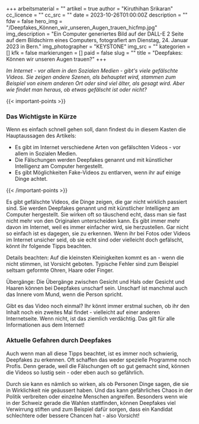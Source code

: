 +++
arbeitsmaterial = ""
artikel = true
author = "Kiruthihan Srikaran"
cc_licence = ""
cc_src = ""
date = 2023-10-26T01:00:00Z
description = ""
fdw = false
hero_img = "/Deepfakes_Können_wir_unseren_Augen_trauen_hicfmp.jpg"
img_description = "Ein Computer generiertes Bild auf der DALL-E 2 Seite auf dem Bildschirm eines Computers, fotografiert am Dienstag, 24. Januar 2023 in Bern."
img_photographer = "KEYSTONE"
img_src = ""
kategorien = []
kfk = false
markierungen = []
paid = false
slug = ""
title = "Deepfakes: Können wir unseren Augen trauen?"
+++

_Im Internet - vor allem in den Sozialen Medien - gibt's viele gefälschte Videos. Sie zeigen andere Szenen, als behauptet wird, stammen zum Beispiel von einem anderen Ort oder sind viel älter, als gesagt wird. Aber wie findet man heraus, ob etwas gefälscht ist oder nicht?_

{{< important-points >}} <h3>Das Wichtigste in Kürze</h3>

<p>Wenn es einfach schnell gehen soll, dann findest du in diesem Kasten die Hauptaussagen des Artikels:</p>

<ul>

<li>Es gibt im Internet verschiedene Arten von gefälschten Videos - vor allem in Sozialen Medien.</li>

<li>Die Fälschungen werden Deepfakes genannt und mit künstlicher Intelligenz am Computer hergestellt.</li>

<li>Es gibt Möglichkeiten Fake-Videos zu entlarven, wenn ihr auf einige Dinge achtet.</li>

</ul> {{< /important-points >}}

Es gibt gefälschte Videos, die Dinge zeigen, die gar nicht wirklich passiert sind. Sie werden Deepfakes genannt und mit künstlicher Intelligenz am Computer hergestellt. Sie wirken oft so täuschend echt, dass man sie fast nicht mehr von den Originalen unterscheiden kann. Es gibt immer mehr davon im Internet, weil es immer einfacher wird, sie herzustellen. Gar nicht so einfach ist es dagegen, sie zu erkennen. Wenn ihr bei Fotos oder Videos im Internet unsicher seid, ob sie echt sind oder vielleicht doch gefälscht, könnt ihr folgende Tipps beachten.

Details beachten:
Auf die kleinsten Kleinigkeiten kommt es an - wenn die nicht stimmen, ist Vorsicht geboten. Typische Fehler sind zum Beispiel seltsam geformte Ohren, Haare oder Finger.

Übergänge:
Die Übergänge zwischen Gesicht und Hals oder Gesicht und Haaren können bei Deepfakes unscharf sein. Unscharf ist manchmal auch das Innere vom Mund, wenn die Person spricht.

Gibt es das Video noch einmal?
Ihr könnt immer erstmal suchen, ob ihr den Inhalt noch ein zweites Mal findet - vielleicht auf einer anderen Internetseite. Wenn nicht, ist das ziemlich verdächtig. Das gilt für alle Informationen aus dem Internet!

### Aktuelle Gefahren durch Deepfakes

Auch wenn man all diese Tipps beachtet, ist es immer noch schwierig, Deepfakes zu erkennen. Oft schaffen das weder spezielle Programme noch Profis. Denn gerade, weil die Fälschungen oft so gut gemacht sind, können die Videos so lustig sein - oder eben auch so gefährlich.

Durch sie kann es nämlich so wirken, als ob Personen Dinge sagen, die sie in Wirklichkeit nie geäussert haben. Und das kann gefährliches Chaos in der Politik verbreiten oder einzelne Menschen angreifen. Besonders wenn wie in der Schweiz gerade die Wahlen stattfinden, können Deepfakes viel Verwirrung stiften und zum Beispiel dafür sorgen, dass ein Kandidat schlechtere oder bessere Chancen hat - also Vorsicht!
